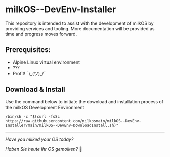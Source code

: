 # milkOS--DevEnv-Installer
This repository is intended to assist with the development of milkOS by providing services and tooling. More documentation will be provided as time and progress moves forward. 

## Prerequisites:
- Alpine Linux virtual environment
- ???
- Profit! ¯\\\_(ツ)_/¯


## Download & Install
Use the command below to initiate the download and installation process of the milkOS Development Environment

```/bin/sh -c "$(curl -fsSL https://raw.githubusercontent.com/milkosmain/milkOS--DevEnv-Installer/main/milkOS--DevEnv-DownloadInstall.sh)"```

----------------------------------------------------------------

*Have you milked your OS today?*

*Haben Sie heute Ihr OS gemolken?*
🐄
